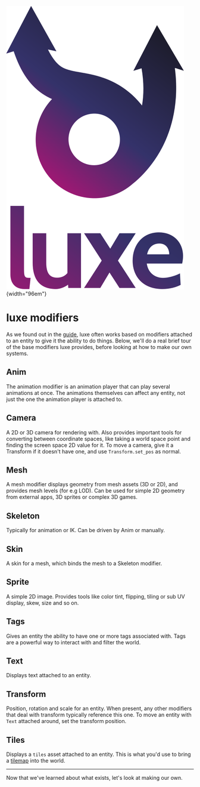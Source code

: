 ![](../../images/luxe-dark.svg){width="96em"}

# luxe modifiers

As we found out in the [guide](../../guide.md), luxe often works based on modifiers attached to an entity to give it the ability to do things.
Below, we'll do a real brief tour of the base modifiers luxe provides, before looking at how to make our own systems.

## Anim 

The animation modifier is an animation player that can play several animations at once. 
The animations themselves can affect any entity, not just the one the animation player is attached to.

## Camera

A 2D or 3D camera for rendering with. Also provides important tools for 
converting between coordinate spaces, like taking a world space point and finding the screen space 2D value for it.
To move a camera, give it a Transform if it doesn't have one, and use `Transform.set_pos` as normal.

## Mesh

A mesh modifier displays geometry from mesh assets (3D or 2D), and provides mesh levels (for e.g LOD). 
Can be used for simple 2D geometry from external apps, 3D sprites or complex 3D games.

## Skeleton

Typically for animation or IK. Can be driven by Anim or manually.

## Skin

A skin for a mesh, which binds the mesh to a Skeleton modifier.

## Sprite 

A simple 2D image. Provides tools like color tint, flipping, tiling or sub UV display, skew, size and so on.

## Tags

Gives an entity the ability to have one or more tags associated with. Tags are a powerful way to interact with and filter the world.

## Text

Displays text attached to an entity. 

## Transform

Position, rotation and scale for an entity. 
When present, any other modifiers that deal with transform typically reference this one.
To move an entity with `Text` attached around, set the transform position.

## Tiles

Displays a `tiles` asset attached to an entity. This is what you'd use to bring a [tilemap](../tilemaps.md) into the world.

---

Now that we've learned about what exists, let's look at making our own.

